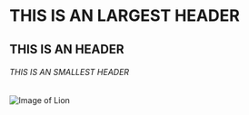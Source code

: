 # THIS IS AN LARGEST HEADER
## THIS IS AN HEADER
###### THIS IS AN SMALLEST HEADER

![Image of Lion](https://www.crossroadsinitiative.com/wp-content/uploads/2016/01/aslan.jpg)

